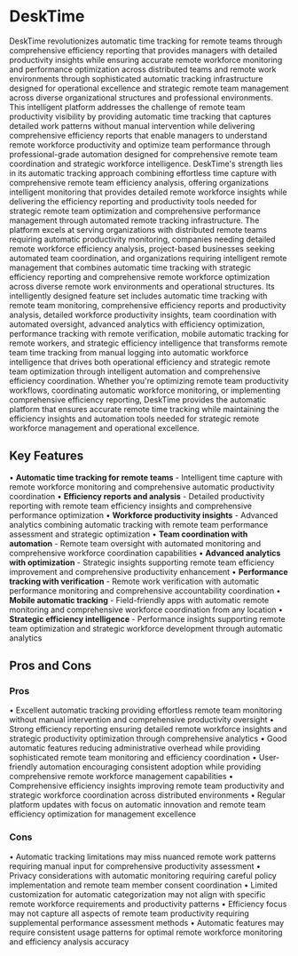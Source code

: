 # DeskTime

DeskTime revolutionizes automatic time tracking for remote teams through comprehensive efficiency reporting that provides managers with detailed productivity insights while ensuring accurate remote workforce monitoring and performance optimization across distributed teams and remote work environments through sophisticated automatic tracking infrastructure designed for operational excellence and strategic remote team management across diverse organizational structures and professional environments. This intelligent platform addresses the challenge of remote team productivity visibility by providing automatic time tracking that captures detailed work patterns without manual intervention while delivering comprehensive efficiency reports that enable managers to understand remote workforce productivity and optimize team performance through professional-grade automation designed for comprehensive remote team coordination and strategic workforce intelligence. DeskTime's strength lies in its automatic tracking approach combining effortless time capture with comprehensive remote team efficiency analysis, offering organizations intelligent monitoring that provides detailed remote workforce insights while delivering the efficiency reporting and productivity tools needed for strategic remote team optimization and comprehensive performance management through automated remote tracking infrastructure. The platform excels at serving organizations with distributed remote teams requiring automatic productivity monitoring, companies needing detailed remote workforce efficiency analysis, project-based businesses seeking automated team coordination, and organizations requiring intelligent remote management that combines automatic time tracking with strategic efficiency reporting and comprehensive remote workforce optimization across diverse remote work environments and operational structures. Its intelligently designed feature set includes automatic time tracking with remote team monitoring, comprehensive efficiency reports and productivity analysis, detailed workforce productivity insights, team coordination with automated oversight, advanced analytics with efficiency optimization, performance tracking with remote verification, mobile automatic tracking for remote workers, and strategic efficiency intelligence that transforms remote team time tracking from manual logging into automatic workforce intelligence that drives both operational efficiency and strategic remote team optimization through intelligent automation and comprehensive efficiency coordination. Whether you're optimizing remote team productivity workflows, coordinating automatic workforce monitoring, or implementing comprehensive efficiency reporting, DeskTime provides the automatic platform that ensures accurate remote time tracking while maintaining the efficiency insights and automation tools needed for strategic remote workforce management and operational excellence.

## Key Features

• **Automatic time tracking for remote teams** - Intelligent time capture with remote workforce monitoring and comprehensive automatic productivity coordination
• **Efficiency reports and analysis** - Detailed productivity reporting with remote team efficiency insights and comprehensive performance optimization
• **Workforce productivity insights** - Advanced analytics combining automatic tracking with remote team performance assessment and strategic optimization
• **Team coordination with automation** - Remote team oversight with automated monitoring and comprehensive workforce coordination capabilities
• **Advanced analytics with optimization** - Strategic insights supporting remote team efficiency improvement and comprehensive productivity enhancement
• **Performance tracking with verification** - Remote work verification with automatic performance monitoring and comprehensive accountability coordination
• **Mobile automatic tracking** - Field-friendly apps with automatic remote monitoring and comprehensive workforce coordination from any location
• **Strategic efficiency intelligence** - Performance insights supporting remote team optimization and strategic workforce development through automatic analytics

## Pros and Cons

### Pros
• Excellent automatic tracking providing effortless remote team monitoring without manual intervention and comprehensive productivity oversight
• Strong efficiency reporting ensuring detailed remote workforce insights and strategic productivity optimization through comprehensive analytics
• Good automatic features reducing administrative overhead while providing sophisticated remote team monitoring and efficiency coordination
• User-friendly automation encouraging consistent adoption while providing comprehensive remote workforce management capabilities
• Comprehensive efficiency insights improving remote team productivity and strategic workforce coordination across distributed environments
• Regular platform updates with focus on automatic innovation and remote team efficiency optimization for management excellence

### Cons
• Automatic tracking limitations may miss nuanced remote work patterns requiring manual input for comprehensive productivity assessment
• Privacy considerations with automatic monitoring requiring careful policy implementation and remote team member consent coordination
• Limited customization for automatic categorization may not align with specific remote workforce requirements and productivity patterns
• Efficiency focus may not capture all aspects of remote team productivity requiring supplemental performance assessment methods
• Automatic features may require consistent usage patterns for optimal remote workforce monitoring and efficiency analysis accuracy